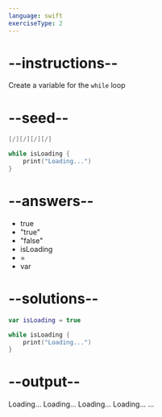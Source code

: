 ```yaml
---
language: swift
exerciseType: 2
---
```


# --instructions--

Create a variable for the `while` loop

# --seed--

```swift
[/][/][/][/]

while isLoading {
    print("Loading...")
}
```

# --answers--

- true
- "true"
- "false"
- isLoading
-  = 
- var 

# --solutions--

```swift
var isLoading = true

while isLoading {
    print("Loading...")
}
```

# --output--

Loading...
Loading...
Loading...
Loading...
...
